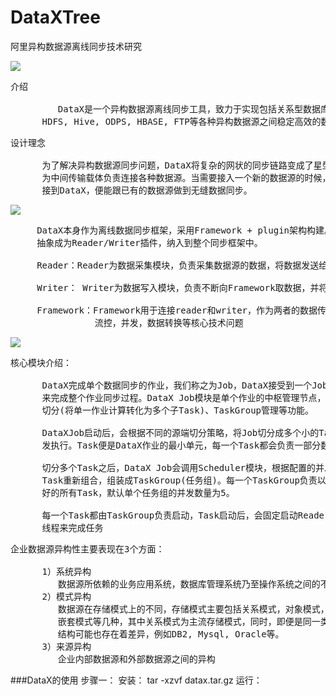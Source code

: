 # DataXTree
阿里异构数据源离线同步技术研究


![](https://i.imgur.com/50UbiYi.png)

<pre>
介绍
 
         DataX是一个异构数据源离线同步工具，致力于实现包括关系型数据库(Mysql, Oracle),
      HDFS, Hive, ODPS, HBASE, FTP等各种异构数据源之间稳定高效的数据同步功能。
</pre>

<pre>
设计理念

      为了解决异构数据源同步问题，DataX将复杂的网状的同步链路变成了星型数据链路，DataX作
      为中间传输载体负责连接各种数据源。当需要接入一个新的数据源的时候，只需要将此数据源对
      接到DataX，便能跟已有的数据源做到无缝数据同步。
</pre>

![](https://i.imgur.com/J0q0j9p.png)

<pre>
     DataX本身作为离线数据同步框架，采用Framework + plugin架构构建。将数据源读取和写入
     抽象成为Reader/Writer插件，纳入到整个同步框架中。

     Reader：Reader为数据采集模块，负责采集数据源的数据，将数据发送给Framework。

     Writer： Writer为数据写入模块，负责不断向Framework取数据，并将数据写入到目的端。

     Framework：Framework用于连接reader和writer，作为两者的数据传输通道，并处理缓冲，
                流控，并发，数据转换等核心技术问题
</pre>

![](https://i.imgur.com/BNM4qsO.png)

<pre>
核心模块介绍：

      DataX完成单个数据同步的作业，我们称之为Job，DataX接受到一个Job之后，将启动一个进程
      来完成整个作业同步过程。DataX Job模块是单个作业的中枢管理节点，承担了数据清理、子任务
      切分(将单一作业计算转化为多个子Task)、TaskGroup管理等功能。

      DataXJob启动后，会根据不同的源端切分策略，将Job切分成多个小的Task(子任务)，以便于并
      发执行。Task便是DataX作业的最小单元，每一个Task都会负责一部分数据的同步工作。

      切分多个Task之后，DataX Job会调用Scheduler模块，根据配置的并发数据量，将拆分成的
      Task重新组合，组装成TaskGroup(任务组)。每一个TaskGroup负责以一定的并发运行完毕分配
      好的所有Task，默认单个任务组的并发数量为5。

      每一个Task都由TaskGroup负责启动，Task启动后，会固定启动Reader—>Channel—>Writer的
      线程来完成任务
</pre>

<pre>
企业数据源异构性主要表现在3个方面：

      1）系统异构
         数据源所依赖的业务应用系统，数据库管理系统乃至操作系统之间的不同构成了系统异构。
      2）模式异构
         数据源在存储模式上的不同，存储模式主要包括关系模式，对象模式，对象关系模式和文档
         嵌套模式等几种，其中关系模式为主流存储模式，同时，即便是同一类存储模式，他们的模式
         结构可能也存在着差异，例如DB2, Mysql, Oracle等。
      3）来源异构
         企业内部数据源和外部数据源之间的异构
</pre>

###DataX的使用
步骤一： 
      安装：
          tar -xzvf datax.tar.gz
      运行：